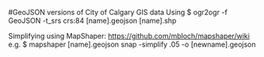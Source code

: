 #GeoJSON versions of City of Calgary GIS data
Using $ ogr2ogr -f GeoJSON -t_srs crs:84 [name].geojson [name].shp

Simplifying using MapShaper: https://github.com/mbloch/mapshaper/wiki
e.g. $ mapshaper [name].geojson snap -simplify .05 -o [newname].geojson
